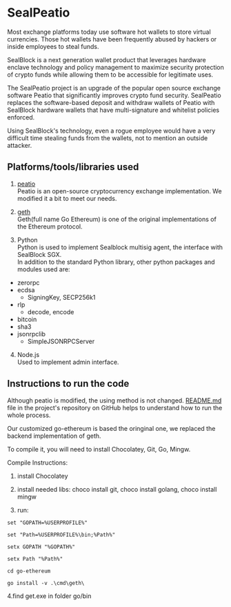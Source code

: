 # SealPeatio

Most exchange platforms today use software hot wallets to store virtual currencies. Those hot wallets have been frequently abused by hackers or inside employees to steal funds.

SealBlock is a next generation wallet product that leverages hardware enclave technology and policy management to maximize security protection of crypto funds while allowing them to be accessible for legitimate uses.

The SealPeatio project is an upgrade of the popular open source exchange software Peatio that significantly improves crypto fund security. SealPeatio replaces the software-based deposit and withdraw wallets of Peatio with SealBlock hardware wallets that have multi-signature and whitelist policies enforced.

Using SealBlock's technology, even a rogue employee would have a very difficult time stealing funds from the wallets, not to mention an outside attacker.

## Platforms/tools/libraries used

1. [peatio](https://github.com/InfraexDev/peatio "peatio")  
Peatio is an open-source cryptocurrency exchange implementation. We modified it a bit to meet our needs.

2. [geth](https://geth.ethereum.org/ "geth")  
Geth(full name Go Ethereum) is one of the original implementations of the Ethereum protocol.

3. Python  
Python is used to implement Sealblock multisig agent, the interface with SealBlock SGX.  
In addition to the standard Python library, other python packages and modules used are:  
  * zerorpc
  * ecdsa
    * SigningKey, SECP256k1
  * rlp
    * decode, encode
  * bitcoin
  * sha3
  * jsonrpclib
    * SimpleJSONRPCServer

4. Node.js  
Used to implement admin interface.

## Instructions to run the code

Although peatio is modified, the using method is not changed. [README.md](https://github.com/InfraexDev/peatio/blob/stable/README.md "README.md") file in the project's repository on GitHub helps to understand how to run the whole process.

Our customized go-ethereum is based the oringinal one, we replaced the backend implementation of geth.

To compile it, you will need to install Chocolatey, Git, Go, Mingw.

Compile Instructions:

1. install Chocolatey

2. install needed libs: choco install git, choco install golang, choco install mingw

3. run:
```
set "GOPATH=%USERPROFILE%"

set "Path=%USERPROFILE%\bin;%Path%"

setx GOPATH "%GOPATH%"

setx Path "%Path%"

cd go-ethereum

go install -v .\cmd\geth\
```

4.find get.exe in folder go/bin
